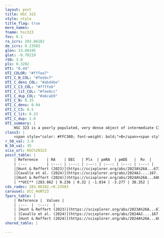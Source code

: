 ```yaml
---
layout: post
title: HSC 323
style: style
title_flag: true
more_names: 
fname: hsc323
fov: 0.1
ra_icrs: 283.86182
de_icrs: 0.23583
glon: 33.60195
glat: -0.78219
r50: 3.0
plx: 0.3202
UTI: "0.49"
UTI_COLOR: "#fffee7"
UTI_C_N_COL: "#feebcf"
UTI_C_dens_COL: "#abd4be"
UTI_C_C3_COL: "#ffffe8"
UTI_C_lit_COL: "#fee8cc"
UTI_C_dup_COL: "#a6cab9"
UTI_C_N: 0.35
UTI_C_dens: 0.94
UTI_C_C3: 0.5
UTI_C_lit: 0.33
UTI_C_dup: 1.0
UTI_summary: |
    HSC 323 is a poorly populated, very dense object of intermediate C3 quality. It was recently reported in the literature.
class3: |
    <span style="color: #FFC300; font-weight: bold;">B</span><span style="color: #FFC300; font-weight: bold;">B</span>
r_50_val: 3.0
N_50_val: 35
scix_url: HSC%20323
posit_table: |
    | Reference    | RA    | DEC   | Plx  | pmRA  | pmDE   |  Rv  |
    | :---         | :---: | :---: | :---: | :---: | :---: | :---: |
    |[Hunt & Reffert (2023)](https://scixplorer.org/abs/2023A%26A...673A.114H) | 283.851 | 0.238 | 0.317 | -1.033 | -3.298 | 42.924 |
    |[Cavallo et al. (2024)](https://scixplorer.org/abs/2024AJ....167...12C) | 283.87 | 0.243 | 0.319 | -- | -- | -- |
    |[Hunt & Reffert (2024)](https://scixplorer.org/abs/2024A%26A...686A..42H) | 283.851 | 0.238 | 0.317 | -1.033 | -3.298 | 42.924 |
    | **UCC** |283.862 | 0.236 | 0.32 | -1.034 | -3.277 | 38.352 | 
cds_radec: 283.86182,+0.23583
carousel: UCC_HUNT23
fpars_table: |
    | Reference |  Values |
    | :---  |  :---:  |
    | [Hunt & Reffert (2023)](https://scixplorer.org/abs/2023A%26A...673A.114H) | `AV50=4.547, diffAV50=2.391, MOD50=12.276, logAge50=7.834` |
    | [Cavallo et al. (2024)](https://scixplorer.org/abs/2024AJ....167...12C) | `AV50=4.74, dMod50=12.14, logAge50=7.99, [Fe/H]50=-0.4` |
    | [Hunt & Reffert (2024)](https://scixplorer.org/abs/2024A%26A...686A..42H) | `MassJ=721.136` |
shared_table: |
    
---
```

